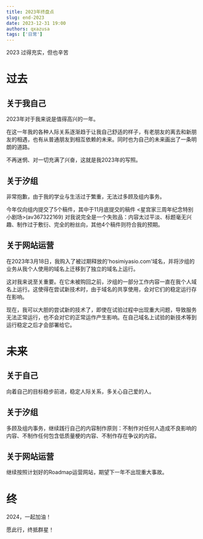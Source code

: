 ```yaml
---
title: 2023年终盘点
slug: end-2023
date: 2023-12-31 19:00
authors: qxazusa
tags: ['日常']
---
```

2023 过得充实，但也辛苦
<!--truncate-->
# 过去
## 关于我自己
2023年对于我来说是值得高兴的一年。

在这一年我的各种人际关系逐渐趋于让我自己舒适的样子，有老朋友的离去和新朋友的相遇，也有从普通朋友到相互依赖的未来。同时也为自己的未来画出了一条明朗的道路。

不再迷惘、对一切充满了兴奋，这就是我2023年的写照。

## 关于汐组
非常抱歉，由于我的学业与生活过于繁重，无法过多顾及组内事务。

今年仅向组内提交了5个稿件，其中于11月底提交的稿件 <星宫家三周年纪念特别小剧场>(av367322169) 对我说完全是一个失败品：内容太过平淡、标题毫无兴趣、制作过于敷衍、完全的粉丝向，其他4个稿件则符合我的预期。

## 关于网站运营
在2023年3月18日，我购入了被过期释放的'hosimiyasio.com'域名，并将汐组的业务从我个人使用的域名上迁移到了独立的域名上运行。

这对我来说至关重要。在它未被购回之前，汐组的一部分工作内容一直在我个人域名上运行。这使得在尝试新技术时，由于域名的共享使用，会对它们的稳定运行存在影响。

现在，我可以大胆的尝试新的技术了，即使在试验过程中出现重大问题，导致服务无法正常运行，也不会对它的正常运作产生影响。在自己域名上试验的新技术等到运行稳定之后才会部署给它。

# 未来
## 关于自己
向着自己的目标稳步前进，稳定人际关系，多关心自己爱的人。

## 关于汐组
多顾及组内事务，继续践行自己的内容制作原则：不制作对任何人造成不良影响的内容、不制作任何包含低质量梗的内容、不制作存在争议的内容。

## 关于网站运营
继续按照计划好的Roadmap运营网站，期望下一年不出现重大事故。

# 终
2024，一起加油！

愿此行，终抵群星！